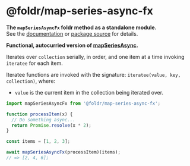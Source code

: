 # @foldr/map-series-async-fx

**The `mapSeriesAsyncFx` foldr method as a standalone module.**    
See the [documentation](http://foldr.com/0.0.0/map-series-async-fx) or [package source](https:/github.com/CloudVessel/foldr/blob/master/packages/categories/map-series-async-fx/src/index.js) for details.

**Functional, autocurried version of [mapSeriesAsync](#map-series-async).**

Iterates over `collection` serially, in order, and one item at a time invoking `iteratee`
for each item.

Iteratee functions are invoked with the signature: `iteratee(value, key, collection)`, where:
- `value` is the current item in the collection being iterated over.

```js
import mapSeriesAsyncFx from '@foldr/map-series-async-fx';

function processItem(x) {
  // Do something async...
  return Promise.resolve(x * 2);
}

const items = [1, 2, 3];

await mapSeriesAsyncFx(processItem)(items);
// => [2, 4, 6];
```
